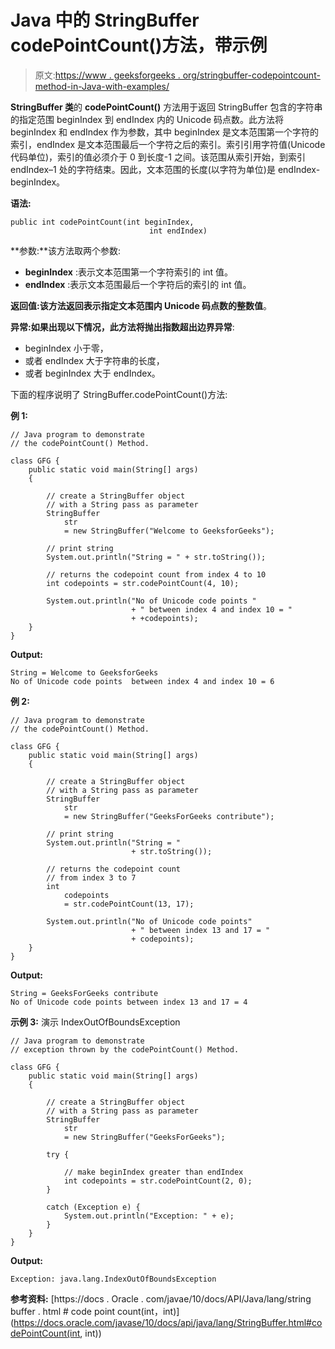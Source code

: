 # Java 中的 StringBuffer codePointCount()方法，带示例

> 原文:[https://www . geeksforgeeks . org/stringbuffer-codepointcount-method-in-Java-with-examples/](https://www.geeksforgeeks.org/stringbuffer-codepointcount-method-in-java-with-examples/)

**StringBuffer 类**的 **codePointCount()** 方法用于返回 StringBuffer 包含的字符串的指定范围 beginIndex 到 endIndex 内的 Unicode 码点数。此方法将 beginIndex 和 endIndex 作为参数，其中 beginIndex 是文本范围第一个字符的索引，endIndex 是文本范围最后一个字符之后的索引。索引引用字符值(Unicode 代码单位)，索引的值必须介于 0 到长度-1 之间。该范围从索引开始，到索引 endIndex–1 处的字符结束。因此，文本范围的长度(以字符为单位)是 endIndex-beginIndex。

**语法:**

```
public int codePointCount(int beginIndex,
                               int endIndex)
```

**参数:**该方法取两个参数:

*   **beginIndex** :表示文本范围第一个字符索引的 int 值。
*   **endIndex** :表示文本范围最后一个字符后的索引的 int 值。

**返回值:**该方法返回表示指定文本范围内 Unicode 码点数的**整数值**。

**异常:**如果出现以下情况，此方法将抛出**指数超出边界异常**:

*   beginIndex 小于零，
*   或者 endIndex 大于字符串的长度，
*   或者 beginIndex 大于 endIndex。

下面的程序说明了 StringBuffer.codePointCount()方法:

**例 1:**

```
// Java program to demonstrate
// the codePointCount() Method.

class GFG {
    public static void main(String[] args)
    {

        // create a StringBuffer object
        // with a String pass as parameter
        StringBuffer
            str
            = new StringBuffer("Welcome to GeeksforGeeks");

        // print string
        System.out.println("String = " + str.toString());

        // returns the codepoint count from index 4 to 10
        int codepoints = str.codePointCount(4, 10);

        System.out.println("No of Unicode code points "
                           + " between index 4 and index 10 = "
                           + +codepoints);
    }
}
```

**Output:**

```
String = Welcome to GeeksforGeeks
No of Unicode code points  between index 4 and index 10 = 6

```

**例 2:**

```
// Java program to demonstrate
// the codePointCount() Method.

class GFG {
    public static void main(String[] args)
    {

        // create a StringBuffer object
        // with a String pass as parameter
        StringBuffer
            str
            = new StringBuffer("GeeksForGeeks contribute");

        // print string
        System.out.println("String = "
                           + str.toString());

        // returns the codepoint count
        // from index 3 to 7
        int
            codepoints
            = str.codePointCount(13, 17);

        System.out.println("No of Unicode code points"
                           + " between index 13 and 17 = "
                           + codepoints);
    }
}
```

**Output:**

```
String = GeeksForGeeks contribute
No of Unicode code points between index 13 and 17 = 4

```

**示例 3:** 演示 IndexOutOfBoundsException

```
// Java program to demonstrate
// exception thrown by the codePointCount() Method.

class GFG {
    public static void main(String[] args)
    {

        // create a StringBuffer object
        // with a String pass as parameter
        StringBuffer
            str
            = new StringBuffer("GeeksForGeeks");

        try {

            // make beginIndex greater than endIndex
            int codepoints = str.codePointCount(2, 0);
        }

        catch (Exception e) {
            System.out.println("Exception: " + e);
        }
    }
}
```

**Output:**

```
Exception: java.lang.IndexOutOfBoundsException

```

**参考资料:**
[https://docs . Oracle . com/javae/10/docs/API/Java/lang/string buffer . html # code point count(int，int)](https://docs.oracle.com/javase/10/docs/api/java/lang/StringBuffer.html#codePointCount(int, int))